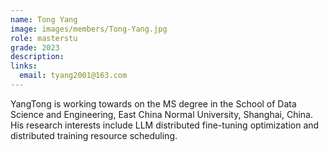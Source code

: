 ```yaml
---
name: Tong Yang
image: images/members/Tong-Yang.jpg
role: masterstu
grade: 2023
description: 
links:
  email: tyang2001@163.com
---
```


YangTong is working towards on the MS degree in the School of Data Science and Engineering, East China Normal University, Shanghai, China. His research interests include LLM distributed fine-tuning optimization and distributed training resource scheduling.
